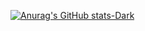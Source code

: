 [![Anurag's GitHub stats-Dark](https://github-readme-stats.vercel.app/api?username=altCourier&show_icons=true&theme=dark#gh-dark-mode-only)](https://github.com/anuraghazra/github-readme-stats#gh-dark-mode-only)
